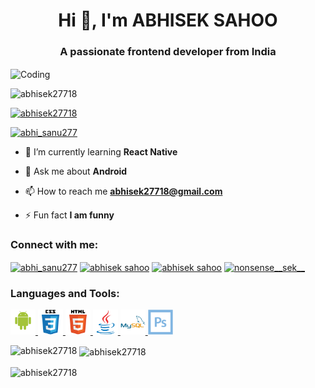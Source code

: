 <h1 align="center">Hi 👋, I'm ABHISEK SAHOO</h1>
<h3 align="center">A passionate frontend developer from India</h3>
<img align="center" alt="Coding" width="1000" src="https://cdn.dribbble.com/users/1162077/screenshots/3848914/programmer.gif">

<p align="left"> <img src="https://komarev.com/ghpvc/?username=abhisek27718&label=Profile%20views&color=0e75b6&style=flat" alt="abhisek27718" /> </p>

<p align="left"> <a href="https://github.com/ryo-ma/github-profile-trophy"><img src="https://github-profile-trophy.vercel.app/?username=abhisek27718" alt="abhisek27718" /></a> </p>

<p align="left"> <a href="https://twitter.com/abhi_sanu277" target="blank"><img src="https://img.shields.io/twitter/follow/abhi_sanu277?logo=twitter&style=for-the-badge" alt="abhi_sanu277" /></a> </p>

- 🌱 I’m currently learning **React Native**

- 💬 Ask me about **Android**

- 📫 How to reach me **abhisek27718@gmail.com**

- ⚡ Fun fact **I am funny**

<h3 align="left">Connect with me:</h3>
<p align="left">
<a href="https://twitter.com/abhi_sanu277" target="blank"><img align="center" src="https://raw.githubusercontent.com/rahuldkjain/github-profile-readme-generator/master/src/images/icons/Social/twitter.svg" alt="abhi_sanu277" height="30" width="40" /></a>
<a href="https://linkedin.com/in/abhisek sahoo" target="blank"><img align="center" src="https://raw.githubusercontent.com/rahuldkjain/github-profile-readme-generator/master/src/images/icons/Social/linked-in-alt.svg" alt="abhisek sahoo" height="30" width="40" /></a>
<a href="https://fb.com/abhisek sahoo" target="blank"><img align="center" src="https://raw.githubusercontent.com/rahuldkjain/github-profile-readme-generator/master/src/images/icons/Social/facebook.svg" alt="abhisek sahoo" height="30" width="40" /></a>
<a href="https://instagram.com/nonsense__sek__" target="blank"><img align="center" src="https://raw.githubusercontent.com/rahuldkjain/github-profile-readme-generator/master/src/images/icons/Social/instagram.svg" alt="nonsense__sek__" height="30" width="40" /></a>
</p>

<h3 align="left">Languages and Tools:</h3>
<p align="left"> <a href="https://developer.android.com" target="_blank" rel="noreferrer"> <img src="https://raw.githubusercontent.com/devicons/devicon/master/icons/android/android-original-wordmark.svg" alt="android" width="40" height="40"/> </a> <a href="https://www.w3schools.com/css/" target="_blank" rel="noreferrer"> <img src="https://raw.githubusercontent.com/devicons/devicon/master/icons/css3/css3-original-wordmark.svg" alt="css3" width="40" height="40"/> </a> <a href="https://www.w3.org/html/" target="_blank" rel="noreferrer"> <img src="https://raw.githubusercontent.com/devicons/devicon/master/icons/html5/html5-original-wordmark.svg" alt="html5" width="40" height="40"/> </a> <a href="https://www.java.com" target="_blank" rel="noreferrer"> <img src="https://raw.githubusercontent.com/devicons/devicon/master/icons/java/java-original.svg" alt="java" width="40" height="40"/> </a> <a href="https://www.mysql.com/" target="_blank" rel="noreferrer"> <img src="https://raw.githubusercontent.com/devicons/devicon/master/icons/mysql/mysql-original-wordmark.svg" alt="mysql" width="40" height="40"/> </a> <a href="https://www.photoshop.com/en" target="_blank" rel="noreferrer"> <img src="https://raw.githubusercontent.com/devicons/devicon/master/icons/photoshop/photoshop-line.svg" alt="photoshop" width="40" height="40"/> </a> </p>

<p><img align="left" src="https://github-readme-stats.vercel.app/api/top-langs?username=abhisek27718&show_icons=true&locale=en&layout=compact" alt="abhisek27718" /></p>

<p>&nbsp;<img align="center" src="https://github-readme-stats.vercel.app/api?username=abhisek27718&show_icons=true&locale=en" alt="abhisek27718" /></p>

<p><img align="center" src="https://github-readme-streak-stats.herokuapp.com/?user=abhisek27718&" alt="abhisek27718" /></p>

